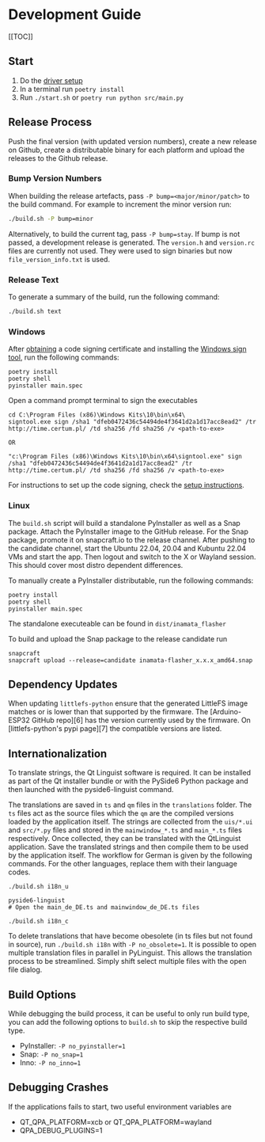 # Development Guide

[[TOC]]

## Start

1. Do the [driver setup](#driver-setup-instructions)
2. In a terminal run `poetry install`
3. Run `./start.sh` or `poetry run python src/main.py`

## Release Process

Push the final version (with updated version numbers), create a new release on Github, create a distributable binary for each platform and upload the releases to the Github release.

### Bump Version Numbers

When building the release artefacts, pass `-P bump=<major/minor/patch>` to the build command. For example to increment the minor version run:

```sh
./build.sh -P bump=minor
```

Alternatively, to build the current tag, pass `-P bump=stay`. If bump is not passed, a development release is generated. The `version.h` and `version.rc` files are currently not used. They were used to sign binaries but now `file_version_info.txt` is used.

### Release Text

To generate a summary of the build, run the following command:

```sh
./build.sh text
```

### Windows

After [obtaining](https://comodosslstore.com/codesigning.aspx) a code signing certificate and installing the [Windows sign tool](https://stackoverflow.com/a/65339931), run the following commands:

    poetry install
    poetry shell
    pyinstaller main.spec

Open a command prompt terminal to sign the executables

    cd C:\Program Files (x86)\Windows Kits\10\bin\x64\
    signtool.exe sign /sha1 "dfeb0472436c54494de4f3641d2a1d17acc8ead2" /tr http://time.certum.pl/ /td sha256 /fd sha256 /v <path-to-exe>

    OR

    "c:\Program Files (x86)\Windows Kits\10\bin\x64\signtool.exe" sign /sha1 "dfeb0472436c54494de4f3641d2a1d17acc8ead2" /tr http://time.certum.pl/ /td sha256 /fd sha256 /v <path-to-exe>

For instructions to set up the code signing, check the [setup instructions](https://www.files.certum.eu/documents/manual_en/Signing_with_the_use_of_jarsigner_tool_and_signtool.pdf).

### Linux

The `build.sh` script will build a standalone PyInstaller as well as a Snap package. Attach the PyInstaller image to the GitHub release. For the Snap package, promote it on snapcraft.io to the release channel. After pushing to the candidate channel, start the Ubuntu 22.04, 20.04 and Kubuntu 22.04 VMs and start the app. Then logout and switch to the X or Wayland session. This should cover most distro dependent differences.

To manually create a PyInstaller distributable, run the following commands:

    poetry install
    poetry shell
    pyinstaller main.spec

The standalone executeable can be found in `dist/inamata_flasher`

To build and upload the Snap package to the release candidate run

    snapcraft
    snapcraft upload --release=candidate inamata-flasher_x.x.x_amd64.snap

## Dependency Updates

When updating `littlefs-python` ensure that the generated LittleFS image matches or is lower than that supported by the firmware. The [Arduino-ESP32 GitHub repo][6] has the version currently used by the firmware. On [littlefs-python's pypi page][7] the compatible versions are listed.

## Internationalization

To translate strings, the Qt Linguist software is required. It can be installed as part of the Qt installer bundle or with the PySide6 Python package and then launched with the pyside6-linguist command.

The translations are saved in `ts` and `qm` files in the `translations` folder. The `ts` files act as the source files which the `qm` are the compiled versions loaded by the application itself. The strings are collected from the `uis/*.ui` and `src/*.py` files and stored in the `mainwindow_*.ts` and `main_*.ts` files respectively. Once collected, they can be translated with the QtLinguist application. Save the translated strings and then compile them to be used by the application itself. The workflow for German is given by the following commands. For the other languages, replace them with their language codes.

    ./build.sh i18n_u
    
    pyside6-linguist
    # Open the main_de_DE.ts and mainwindow_de_DE.ts files
    
    ./build.sh i18n_c

To delete translations that have become obesolete (in ts files but not found in source), run `./build.sh i18n` with `-P no_obsolete=1`. It is possible to open multiple translation files in parallel in PyLinguist. This allows the translation process to be streamlined. Simply shift select multiple files with the open file dialog.

## Build Options

While debugging the build process, it can be useful to only run build type, you can add the following options to `build.sh` to skip the respective build type.

- PyInstaller: `-P no_pyinstaller=1`
- Snap: `-P no_snap=1`
- Inno: `-P no_inno=1`

## Debugging Crashes

If the applications fails to start, two useful environment variables are

- QT_QPA_PLATFORM=xcb or QT_QPA_PLATFORM=wayland
- QPA_DEBUG_PLUGINS=1
